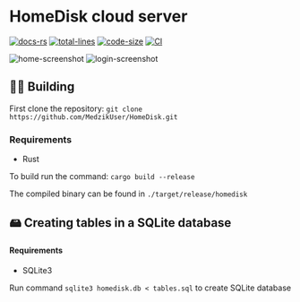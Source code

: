 # HomeDisk cloud server

[docs-rs]: https://img.shields.io/badge/docs.rs-66c2a5?style=for-the-badge&labelColor=555555&logo=docs.rs
[total-lines]: https://img.shields.io/tokei/lines/github/MedzikUser/HomeDisk?style=for-the-badge&logo=github&color=fede00
[code-size]: https://img.shields.io/github/languages/code-size/MedzikUser/HomeDisk?style=for-the-badge&color=c8df52&logo=github
[CI]: https://img.shields.io/github/workflow/status/MedzikUser/rust-crypto-utils/Rust/main?style=for-the-badge

[home-screenshot]: https://cdn.medzik.xyz/fz4QGfS.png
[login-screenshot]: https://cdn.medzik.xyz/vo10bes.png

[![docs-rs]](https://homedisk-doc.vercel.app)
[![total-lines]](https://github.com/MedzikUser/HomeDisk)
[![code-size]](https://github.com/MedzikUser/HomeDisk)
[![CI]](https://github.com/MedzikUser/HomeDisk/actions/workflows/rust.yml)

![home-screenshot]
![login-screenshot]

## 👨‍💻 Building

First clone the repository: `git clone https://github.com/MedzikUser/HomeDisk.git`

### Requirements
- Rust

To build run the command: `cargo build --release`

The compiled binary can be found in `./target/release/homedisk`

## 🖴 Creating tables in a SQLite database

#### Requirements
- SQLite3

Run command `sqlite3 homedisk.db < tables.sql` to create SQLite database
